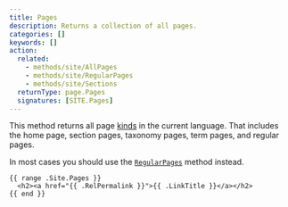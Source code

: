 ```yaml
---
title: Pages
description: Returns a collection of all pages.
categories: []
keywords: []
action:
  related:
    - methods/site/AllPages
    - methods/site/RegularPages
    - methods/site/Sections
  returnType: page.Pages
  signatures: [SITE.Pages]
---
```


This method returns all page [kinds] in the current language. That includes the home page, section pages, taxonomy pages, term pages, and regular pages.

In most cases you should use the [`RegularPages`] method instead.

[`RegularPages`]: /methods/site/regularpages/
[kinds]: /getting-started/glossary/#page-kind

```go-html-template
{{ range .Site.Pages }}
  <h2><a href="{{ .RelPermalink }}">{{ .LinkTitle }}</a></h2>
{{ end }}
```
